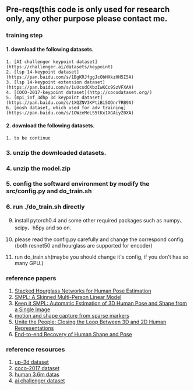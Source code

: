 ## Pre-reqs(this code is only used for research only, any other purpose please contact me.

### training step
  #### 1. download the following datasets.
    1. [AI challenger keypoint dataset](https://challenger.ai/datasets/keypoint)
    2. [lsp 14-keypoint dataset](https://pan.baidu.com/s/1BgKRJfggJcObHXkzHH5I5A)
    3. [lsp 14-keypoint extension dataset](https://pan.baidu.com/s/1uUcsdCKbzIwKCc9SzVFXAA)
    4. [COCO-2017-keypoint dataset](http://cocodataset.org/)
    5. [mpi_inf_3dhp 3d keypoint dataset](https://pan.baidu.com/s/1XQZNV3KPtiBi5ODnr7RB9A)
    6. [mosh dataset, which used for adv training](https://pan.baidu.com/s/1OWzeMeLS5tKx1XGAiyZ0XA)

  #### 2. download the following datasets.
    1. to be continue

  ### 3. unzip the downloaded datasets.
  
  ### 4. unzip the model.zip
  ### 5. config the softward environment by modify the src/config.py and do_train.sh
  ### 6. run ./do_train.sh directly

9. install pytorch0.4 and some other required packages such as numpy、scipy、h5py and so on.

10. please read the config.py carefully and change the correspond config.(both resnet50 and hourglass are supported for encoder)

11. run do_train.sh(maybe you should change it's config, if you don't has so many GPU.)

### reference papers
1. [Stacked Hourglass Networks for Human Pose Estimation](https://arxiv.org/abs/1603.06937)
2. [SMPL: A Skinned Multi-Person Linear Model](http://files.is.tue.mpg.de/black/papers/SMPL2015.pdf)
3. [Keep it SMPL: Automatic Estimation of 3D Human Pose and Shape from a Single Image](https://pdfs.semanticscholar.org/4cea/52b44fc5cb1803a07fa466b6870c25535313.pdf)
4. [motion and shape capture from sparse markers](http://files.is.tue.mpg.de/black/papers/MoSh.pdf)
5. [Unite the People: Closing the Loop Between 3D and 2D Human Representations](https://arxiv.org/abs/1701.02468)
6. [End-to-end Recovery of Human Shape and Pose](https://arxiv.org/abs/1712.06584)

### reference resources
1. [up-3d dataset](http://files.is.tuebingen.mpg.de/classner/up/)
2. [coco-2017 dataset](http://cocodataset.org/)
3. [human 3.6m datas](http://vision.imar.ro/human3.6m/description.php)
4. [ai challenger dataset](https://challenger.ai/)
